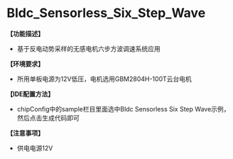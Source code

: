 # Bldc_Sensorless_Six_Step_Wave

**【功能描述】**
+ 基于反电动势采样的无感电机六步方波调速系统应用

**【环境要求】**
+ 所用单板电源为12V低压，电机选用GBM2804H-100T云台电机

**【IDE配置方法】**
+ chipConfig中的sample栏目里面选中Bldc Sensorless Six Step Wave示例，然后点击生成代码即可

**【注意事项】**
+ 供电电源12V
